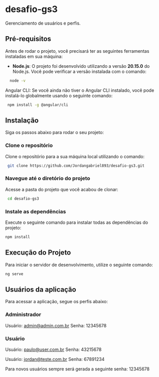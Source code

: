 # desafio-gs3

Gerenciamento de usuários e perfis.

## Pré-requisitos

Antes de rodar o projeto, você precisará ter as seguintes ferramentas instaladas em sua máquina:

- **Node.js**: O projeto foi desenvolvido utilizando a versão **20.15.0** do Node.js. Você pode verificar a versão instalada com o comando:
  
```bash
  node -v
```

Angular CLI: Se você ainda não tiver o Angular CLI instalado, você pode instalá-lo globalmente usando o seguinte comando:

```bash
 npm install -g @angular/cli
```

## Instalação

Siga os passos abaixo para rodar o seu projeto:

### Clone o repositório

Clone o repositório para a sua máquina local utilizando o comando:

```bash
 git clone https://github.com/Jordangabriel893/desafio-gs3.git
```

### Navegue até o diretório do projeto

Acesse a pasta do projeto que você acabou de clonar:

```bash
 cd desafio-gs3
```

### Instale as dependências

Execute o seguinte comando para instalar todas as dependências do projeto:

```bash
npm install
```

## Execução do Projeto

Para iniciar o servidor de desenvolvimento, utilize o seguinte comando:

```bash
ng serve
```


## Usuários da aplicação
Para acessar a aplicação, segue os perfis abaixo:

### Administrador

Usuário: admin@admin.com.br
Senha: 12345678

### Usuário

Usuário: paulo@user.com.br
Senha: 43215678

Usuário: jordan@teste.com.br
Senha: 67891234

Para novos usuários sempre será gerada a seguinte senha: 12345678











